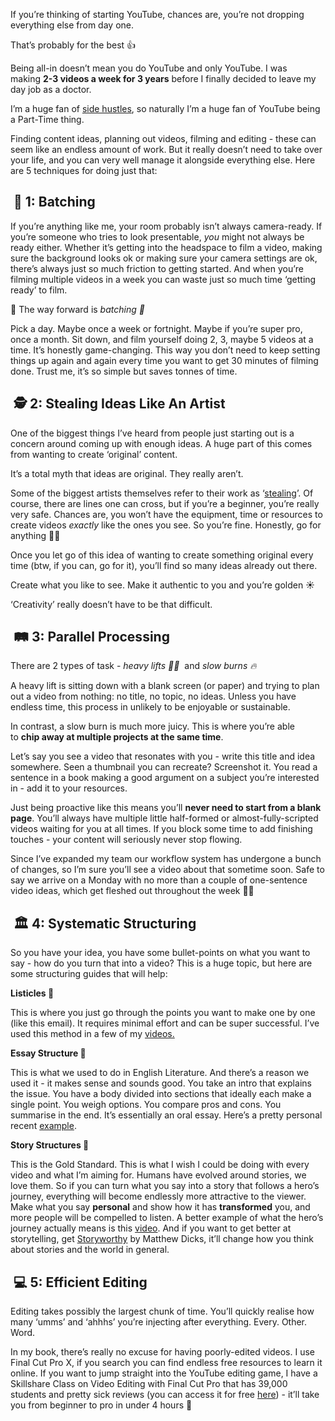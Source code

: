 If you’re thinking of starting YouTube, chances are, you’re not dropping everything else from day one.

That’s probably for the best 👍

Being all-in doesn’t mean you do YouTube and only YouTube. I was making **2-3 videos a week for 3 years** before I finally decided to leave my day job as a doctor.

I’m a huge fan of [side hustles](https://click.convertkit-mail2.com/d0udlrq25gtmuvzvdktm/vqh3hrhnm30330hw/aHR0cHM6Ly93d3cueW91dHViZS5jb20vd2F0Y2g_dj00VjJad2dKdzYySSZ0PTExNjVz), so naturally I’m a huge fan of YouTube being a Part-Time thing.

Finding content ideas, planning out videos, filming and editing - these can seem like an endless amount of work. But it really doesn’t need to take over your life, and you can very well manage it alongside everything else. Here are 5 techniques for doing just that:

##  **🧱 1: Batching**

If you’re anything like me, your room probably isn’t always camera-ready. If you’re someone who tries to look presentable, _you_ might not always be ready either. Whether it’s getting into the headspace to film a video, making sure the background looks ok or making sure your camera settings are ok, there’s always just so much friction to getting started. And when you’re filming multiple videos in a week you can waste just so much time ‘getting ready’ to film.

🚀 The way forward is _batching 🚀_ 

Pick a day. Maybe once a week or fortnight. Maybe if you’re super pro, once a month. Sit down, and film yourself doing 2, 3, maybe 5 videos at a time. It’s honestly game-changing. This way you don’t need to keep setting things up again and again every time you want to get 30 minutes of filming done. Trust me, it’s so simple but saves tonnes of time.

##  **🕵️ 2: Stealing Ideas Like An Artist**

One of the biggest things I’ve heard from people just starting out is a concern around coming up with enough ideas. A huge part of this comes from wanting to create ‘original’ content.

It’s a total myth that ideas are original. They really aren’t.

Some of the biggest artists themselves refer to their work as ‘[stealing](https://click.convertkit-mail2.com/d0udlrq25gtmuvzvdktm/l2hehmhoqv2vv7tg/aHR0cHM6Ly9nZW5pLnVzL0lBV0FiT1I_dXRtX2NhbXBhaWduPUFsaSUyN3MlMjBQYXJ0LVRpbWUlMjBZb3VUdWJlciUyMENyYXNoLUNvdXJzZSZ1dG1fbWVkaXVtPWVtYWlsJnV0bV9zb3VyY2U9UmV2dWUlMjBuZXdzbGV0dGVy)’. Of course, there are lines one can cross, but if you’re a beginner, you’re really very safe. Chances are, you won’t have the equipment, time or resources to create videos _exactly_ like the ones you see. So you’re fine. Honestly, go for anything 🤷‍♂️

Once you let go of this idea of wanting to create something original every time (btw, if you can, go for it), you’ll find so many ideas already out there.

Create what you like to see. Make it authentic to you and you’re golden ☀️

‘Creativity’ really doesn’t have to be that difficult.

##  **🛤 3: Parallel Processing**

There are 2 types of task - _heavy lifts 🏋️‍♀️_  and _slow burns 🔥_ 

A heavy lift is sitting down with a blank screen (or paper) and trying to plan out a video from nothing: no title, no topic, no ideas. Unless you have endless time, this process in unlikely to be enjoyable or sustainable.

In contrast, a slow burn is much more juicy. This is where you’re able to **chip away at multiple projects at the same time**.

Let’s say you see a video that resonates with you - write this title and idea somewhere. Seen a thumbnail you can recreate? Screenshot it. You read a sentence in a book making a good argument on a subject you’re interested in - add it to your resources.

Just being proactive like this means you’ll **never need to start from a blank page**. You’ll always have multiple little half-formed or almost-fully-scripted videos waiting for you at all times. If you block some time to add finishing touches - your content will seriously never stop flowing.

Since I’ve expanded my team our workflow system has undergone a bunch of changes, so I’m sure you’ll see a video about that sometime soon. Safe to say we arrive on a Monday with no more than a couple of one-sentence video ideas, which get fleshed out throughout the week 🏃‍♂️

##  **🏛 4: Systematic Structuring**

So you have your idea, you have some bullet-points on what you want to say - how do you turn that into a video? This is a huge topic, but here are some structuring guides that will help:

**Listicles 🔢** 

This is where you just go through the points you want to make one by one (like this email). It requires minimal effort and can be super successful. I’ve used this method in a few of my [videos.](https://click.convertkit-mail2.com/d0udlrq25gtmuvzvdktm/m2h7h5ho20500pcl/aHR0cHM6Ly93d3cueW91dHViZS5jb20vd2F0Y2g_dj1HZzhfVEE3VTBVdw==)

**Essay Structure 📝** 

This is what we used to do in English Literature. And there’s a reason we used it - it makes sense and sounds good. You take an intro that explains the issue. You have a body divided into sections that ideally each make a single point. You weigh options. You compare pros and cons. You summarise in the end. It’s essentially an oral essay. Here’s a pretty personal recent [example](https://click.convertkit-mail2.com/d0udlrq25gtmuvzvdktm/dpheh0hqdw6ww9hl/aHR0cHM6Ly93d3cueW91dHViZS5jb20vd2F0Y2g_dj1tWk9WTHJMWEtDRSZ0PTEwNzBz).

**Story Structures 📖** 

This is the Gold Standard. This is what I wish I could be doing with every video and what I’m aiming for. Humans have evolved around stories, we love them. So if you can turn what you say into a story that follows a hero’s journey, everything will become endlessly more attractive to the viewer. Make what you say **personal** and show how it has **transformed** you, and more people will be compelled to listen. A better example of what the hero’s journey actually means is this [video](https://click.convertkit-mail2.com/d0udlrq25gtmuvzvdktm/e0hph7hkmwvww8f7/aHR0cHM6Ly93d3cueW91dHViZS5jb20vd2F0Y2g_dD01M3MmdXRtX2NhbXBhaWduPUFsaSUyN3MlMjBQYXJ0LVRpbWUlMjBZb3VUdWJlciUyMENyYXNoLUNvdXJzZSZ1dG1fbWVkaXVtPWVtYWlsJnV0bV9zb3VyY2U9UmV2dWUlMjBuZXdzbGV0dGVyJnY9SGhrNE45QTBvQ0E=). And if you want to get better at storytelling, get [Storyworthy](https://click.convertkit-mail2.com/d0udlrq25gtmuvzvdktm/7qh7h8h0dplppnb9/aHR0cHM6Ly9nZW5pLnVzL2pzM0F4) by Matthew Dicks, it’ll change how you think about stories and the world in general.

##  **💻 5: Efficient Editing**

Editing takes possibly the largest chunk of time. You’ll quickly realise how many ‘umms’ and ‘ahhhs’ you’re injecting after everything. Every. Other. Word.

In my book, there’s really no excuse for having poorly-edited videos. I use Final Cut Pro X, if you search you can find endless free resources to learn it online. If you want to jump straight into the YouTube editing game, I have a Skillshare Class on Video Editing with Final Cut Pro that has 39,000 students and pretty sick reviews (you can access it for free [here](https://click.convertkit-mail2.com/d0udlrq25gtmuvzvdktm/owhkhqh4xl9ll0tq/aHR0cHM6Ly9nby5hbGlhYmRhYWwuY29tL3ZpZGVvZWRpdGluZyUyMD91dG1fY2FtcGFpZ249QWxpJTI3cyUyMFBhcnQtVGltZSUyMFlvdVR1YmVyJTIwQ3Jhc2gtQ291cnNlJnV0bV9tZWRpdW09ZW1haWwmdXRtX3NvdXJjZT1SZXZ1ZSUyMG5ld3NsZXR0ZXI=)) - it’ll take you from beginner to pro in under 4 hours 🚀